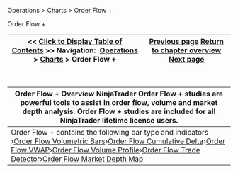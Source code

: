 ﻿
Operations \> Charts \> Order Flow \+

Order Flow \+

| \<\< [Click to Display Table of Contents](order_flow_plus.md) \>\> **Navigation:**     [Operations](operations.md) \> [Charts](charts.md) \> Order Flow \+ | [Previous page](break_at_eod.md) [Return to chapter overview](charts.md) [Next page](order_flow_volumetric_bars.md) |
| --- | --- |
 

| Order Flow \+ Overview NinjaTrader Order Flow \+ studies are powerful tools to assist in order flow, volume and market depth analysis. Order Flow \+ studies are included for all NinjaTrader lifetime license users. |
| --- |
| Order Flow \+ contains the following bar type and indicators   ›[Order Flow Volumetric Bars](order_flow_volumetric_bars.md)›[Order Flow Cumulative Delta](order_flow_cumulative_delta.md)›[Order Flow VWAP](order_flow_vwap.md)›[Order Flow Volume Profile](order_flow_volume_profile.md)›[Order Flow Trade Detector](order_flow_trade_detector.md)›[Order Flow Market Depth Map](order_flow_market_depth_map.md) |
